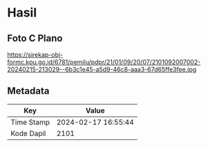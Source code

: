 # Hasil

## Foto C Plano

https://sirekap-obj-formc.kpu.go.id/6781/pemilu/pdpr/21/01/09/20/07/2101092007002-20240215-213029--6b3c1e45-a5d9-46c8-aaa3-67d65ffe3fee.jpg


## Metadata

| Key        | Value               |
| ---------- | ------------------- |
| Time Stamp | 2024-02-17 16:55:44 |
| Kode Dapil | 2101                |



